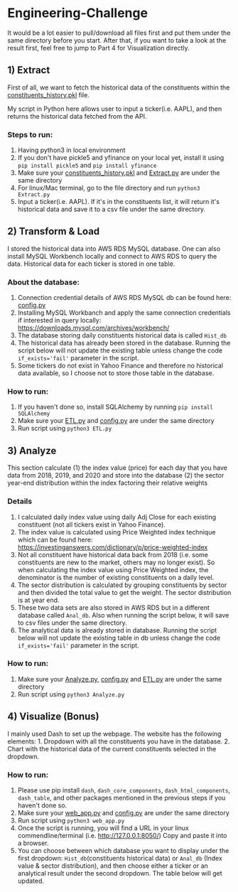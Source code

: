 # Engineering-Challenge

It would be a lot easier to pull/download all files first and put them under the same directory before you start. After that, if you want to take a look at the result first, feel free to jump to Part 4 for Visualization directly. 

## 1) Extract

First of all, we want to fetch the historical data of the constituents within the [constituents_history.pkl](https://github.com/liangblairshi/Engineering-Challenge/blob/f4fd5e9c7b9a4a173b4e83696c0d997617e39d4d/constituents_history.pkl) file.

My script in Python here allows user to input a ticker(i.e. AAPL), and then returns the historical data fetched from the API.

### Steps to run:
  1. Having python3 in local environment
  2. If you don't have pickle5 and yfinance on your local yet, install it using ```pip install pickle5``` and ```pip install yfinance```
  3. Make sure your [constituents_history.pkl](https://github.com/liangblairshi/Engineering-Challenge/blob/f4fd5e9c7b9a4a173b4e83696c0d997617e39d4d/constituents_history.pkl) and [Extract.py](https://github.com/liangblairshi/Engineering-Challenge/blob/f4fd5e9c7b9a4a173b4e83696c0d997617e39d4d/Extract.py) are under the same directory
  4. For linux/Mac terminal, go to the file directory and run ```python3 Extract.py```
  5. Input a ticker(i.e. AAPL). If it's in the constituents list, it will return it's historical data and save it to a csv file under the same directory. 

## 2) Transform & Load

I stored the historical data into AWS RDS MySQL database. One can also install MySQL Workbench locally and connect to AWS RDS to query the data. Historical data for each ticker is stored in one table. 

### About the database: 
  1. Connection credential details of AWS RDS MySQL db can be found here: [config.py](https://github.com/liangblairshi/Engineering-Challenge/blob/f4fd5e9c7b9a4a173b4e83696c0d997617e39d4d/config.py)
  2. Installing MySQL Workbanch and apply the same connection credentials if interested in query locally: https://downloads.mysql.com/archives/workbench/
  3. The database storing daily constituents historical data is called ```Hist_db```
  4. The historical data has already been stored in the database. Running the script below will not update the existing table unless change the code ```if_exists='fail'``` parameter in the script.
  5. Some tickers do not exist in Yahoo Finance and therefore no historical data available, so I choose not to store those table in the database.

### How to run:
  1. If you haven't done so, install SQLAlchemy by running ```pip install SQLAlchemy```
  2. Make sure your [ETL.py](https://github.com/liangblairshi/Engineering-Challenge/blob/f4fd5e9c7b9a4a173b4e83696c0d997617e39d4d/ETL.py) and [config.py](https://github.com/liangblairshi/Engineering-Challenge/blob/f4fd5e9c7b9a4a173b4e83696c0d997617e39d4d/config.py) are under the same directory
  3. Run script using ```python3 ETL.py```

## 3) Analyze

This section calculate (1) the index value (price) for each day that you have data from 2018, 2019, and 2020 and store into the database
                       (2) the sector year-end distribution within the index factoring their relative weights
                       
### Details
  1. I calculated daily index value using daily Adj Close for each existing constituent (not all tickers exist in Yahoo Finance).
  2. The index value is calculated using Price Weighted index technique which can be found here: https://investinganswers.com/dictionary/p/price-weighted-index
  3. Not all constituent have historical data back from 2018 (i.e. some constituents are new to the market, others may no longer exist). So when calculating the index value using Price Weighted index, the denominator is the number of existing constituents on a daily level.
  4. The sector distribution is calculated by grouping constituents by sector and then divided the total value to get the weight. The sector distribution is at year end.
  5. These two data sets are also stored in AWS RDS but in a different database called ```Anal_db```. Also when running the script below, it will save to csv files under the same directory.
  6. The analytical data is already stored in database. Running the script below will not update the existing table in db unless change the code ```if_exists='fail'``` parameter in the script.

### How to run:
  1. Make sure your [Analyze.py](https://github.com/liangblairshi/Engineering-Challenge/blob/f4fd5e9c7b9a4a173b4e83696c0d997617e39d4d/Analyze.py), [config.py](https://github.com/liangblairshi/Engineering-Challenge/blob/f4fd5e9c7b9a4a173b4e83696c0d997617e39d4d/config.py) and [ETL.py](https://github.com/liangblairshi/Engineering-Challenge/blob/f4fd5e9c7b9a4a173b4e83696c0d997617e39d4d/ETL.py) are under the same directory
  2. Run script using ```python3 Analyze.py```

## 4) Visualize (Bonus)

I mainly used Dash to set up the webpage. The website has the following elements:
    1. Dropdown with all the constituents you have in the database.
    2. Chart with the historical data of the current constituents selected in the dropdown.
    
### How to run:
  1. Please use pip install ```dash```, ```dash_core_components```, ```dash_html_components```, ```dash_table```, and other packages mentioned in the previous steps if you haven't done so.
  2. Make sure your [web_app.py](https://github.com/liangblairshi/Engineering-Challenge/blob/f4fd5e9c7b9a4a173b4e83696c0d997617e39d4d/web_app.py) and [config.py](https://github.com/liangblairshi/Engineering-Challenge/blob/f4fd5e9c7b9a4a173b4e83696c0d997617e39d4d/config.py) are under the same directory
  3. Run script using ```python3 web_app.py```
  4. Once the script is running, you will find a URL in your linux commendline/terminal (i.e. http://127.0.0.1:8050/) Copy and paste it into a browser.
  5. You can choose between which database you want to display under the first dropdown: ```Hist_db```(constituents historical data) or ```Anal_db``` (Index value & sector distribution), and then choose either a ticker or an analytical result under the second dropdown. The table below will get updated.
